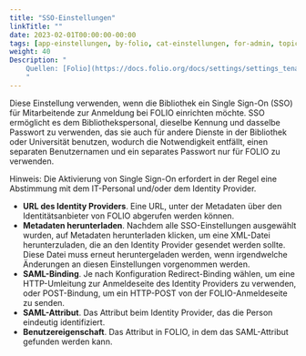 ```yaml
---
title: "SSO-Einstellungen"
linkTitle: ""
date: 2023-02-01T00:00:00-00:00
tags: [app-einstellungen, by-folio, cat-einstellungen, for-admin, topic-sso]
weight: 40
Description: "
    Quellen: [Folio](https://docs.folio.org/docs/settings/settings_tenant/settings_tenant/#settings--tenant--sso-settings) & [GBV](https://info.gbv.de/display/FOLIOGBVEXTERN/Einstellungen+(Mandant):+SSO-Einstellungen)
    "
---
```


Diese Einstellung verwenden, wenn die Bibliothek ein Single Sign-On (SSO) für Mitarbeitende zur Anmeldung bei FOLIO einrichten möchte. SSO ermöglicht es dem Bibliothekspersonal, dieselbe Kennung und dasselbe Passwort zu verwenden, das sie auch für andere Dienste in der Bibliothek oder Universität benutzen, wodurch die Notwendigkeit entfällt, einen separaten Benutzernamen und ein separates Passwort nur für FOLIO zu verwenden.

Hinweis: Die Aktivierung von Single Sign-On erfordert in der Regel eine Abstimmung mit dem IT-Personal und/oder dem Identity Provider.

* **URL des Identity Providers**. Eine URL, unter der Metadaten über den Identitätsanbieter von FOLIO abgerufen werden können.
* **Metadaten herunterladen**. Nachdem alle SSO-Einstellungen ausgewählt wurden, auf Metadaten herunterladen klicken, um eine XML-Datei herunterzuladen, die an den Identity Provider gesendet werden sollte. Diese Datei muss erneut heruntergeladen werden, wenn irgendwelche Änderungen an diesen Einstellungen vorgenommen werden.
* **SAML-Binding**. Je nach Konfiguration Redirect-Binding wählen, um eine HTTP-Umleitung zur Anmeldeseite des Identity Providers zu verwenden, oder POST-Bindung, um ein HTTP-POST von der FOLIO-Anmeldeseite zu senden.
* **SAML-Attribut**. Das Attribut beim Identity Provider, das die Person eindeutig identifiziert.
* **Benutzereigenschaft**. Das Attribut in FOLIO, in dem das SAML-Attribut gefunden werden kann.
